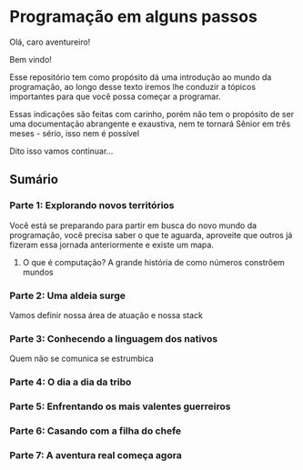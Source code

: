 # Programação em alguns passos
Olá, caro aventureiro!

Bem vindo!

Esse repositório tem como propósito dá uma introdução ao mundo da programação, ao longo desse texto iremos lhe conduzir 
a tópicos importantes para que você possa começar a programar.

Essas indicações são feitas com carinho, porém não tem o propósito de ser uma documentação abrangente e exaustiva, 
nem te tornará Sênior em três meses - sério, isso nem é possível

Dito isso vamos continuar...

## Sumário

### Parte 1: Explorando novos territórios
Você está se preparando para partir em busca do novo mundo da programação, você precisa saber o que te aguarda, 
aproveite que outros já fizeram essa jornada anteriormente e existe um mapa.

1. O que é computação? A grande história de como números constrõem mundos

### Parte 2: Uma aldeia surge
Vamos definir nossa área de atuação e nossa stack

### Parte 3: Conhecendo a linguagem dos nativos
Quem não se comunica se estrumbica

### Parte 4: O dia a dia da tribo

### Parte 5: Enfrentando os mais valentes guerreiros

### Parte 6: Casando com a filha do chefe

### Parte 7: A aventura real começa agora
